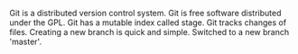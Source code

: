 Git is a distributed version control system.
Git is free software distributed under the GPL.
Git has a mutable index called stage.
Git tracks changes of files.
Creating a new branch is quick and simple.
Switched to a new branch 'master'.
